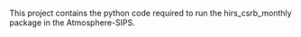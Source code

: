 This project contains the python code required to run the hirs_csrb_monthly package in the Atmosphere-SIPS.